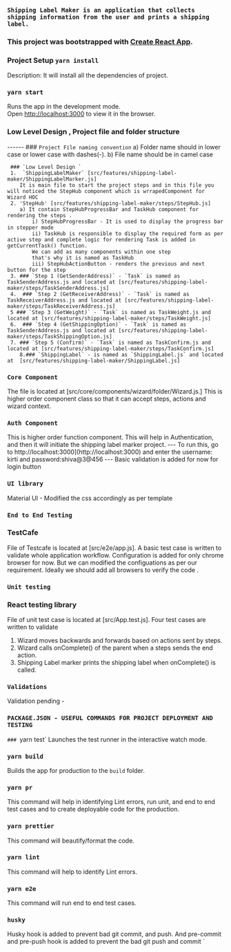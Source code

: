 ### `Shipping Label Maker is an application that collects shipping information from the user and prints a shipping label. `

### This project was bootstrapped with [Create React App](https://github.com/facebook/create-react-app).
      
### Project Setup  `yarn install`
Description: It will install all the dependencies of project.

### `yarn start`

Runs the app in the development mode.<br />
Open [http://localhost:3000](http://localhost:3000) to view it in the browser.


### Low Level Design , Project file and folder structure 
  ------ ### `Project File naming convention`
     a) Folder name should in lower case or lower case with dashes(-).
     b) File name should be in camel case
     
     ### `Low Level Design `
     1.  `ShippingLabelMaker` [src/features/shipping-label-maker/ShippingLabelMarker.js] 
        It is main file to start the project steps and in this file you will noticed the StepHub component which is wrrapedComponent for Wizard HOC 
     2. 'StepHub' [src/features/shipping-label-maker/steps/StepHub.js] 
        a) It contain StepHubProgressBar and TaskHub component for rendering the steps . 
            i) StepHubProgressBar - It is used to display the progress bar in stepper mode 
            ii) TaskHub is responsible to display the required form as per active step and complete logic for rendering Task is added in         getCurrentTask() function. 
            We can add as many components within one step 
            that's why it is named as TaskHub 
            iii) StepHubActionButton - renders the previous and next button for the step
     3. ### `Step 1 (GetSenderAddress)` - `Task` is named as TaskSenderAddress.js and located at [src/features/shipping-label-maker/steps/TaskSenderAddress.js]
     4.  ### `Step 2 (GetReceiverAddress)` - `Task` is named as TaskReceiverAddress.js and located at [src/features/shipping-label-maker/steps/TaskReceiverAddress.js]
     5 ### `Step 3 (GetWeight)` - `Task` is named as TaskWeight.js and located at [src/features/shipping-label-maker/steps/TaskWeight.js]
     6.  ### `Step 4 (GetShippingOption)` - `Task` is named as TaskSenderAddress.js and located at [src/features/shipping-label-maker/steps/TaskShippingOption.js]
     7. ### `Step 5 (Confirm)` - `Task` is named as TaskConfirm.js and located at [src/features/shipping-label-maker/steps/TaskConfirm.js]
        8.### `ShippingLabel` - is named as `ShippingLabel.js` and located at  [src/features/shipping-label-maker/ShippingLabel.js]
 
### `Core Component `
The file is located at [src/core/components/wizard/folder/Wizard.js.]
This is higher order component class so that it can accept steps, actions and wizard context.

### `Auth Component`
This is higher order function component. This will help in Authentication, and then it will initiate the shipping label marker project. --- To run this, go to http://localhost:3000](http://localhost:3000) and enter the username: kirti and password:shiva@3@456
--- Basic validation is added for now for login button 

### `UI library`
Material UI - 
 Modified the css accordingly as per template
 
### `End to End Testing`
  ### TestCafe
   File of Testcafe is located at [src/e2e/app.js]. A basic test case is written to validate whole application workflow. Configuration is added for only chrome browser for now. But we can modified the configuations as per our requirement. Ideally we should add all browsers to verify the code . 
   
### `Unit testing`
### React testing library
File of unit test case is located at [src/App.test.js]. Four test cases are written to validate 
1.	Wizard moves backwards and forwards based on actions sent by steps.
2.	Wizard calls onComplete() of the parent when a steps sends the end action.
3.	Shipping Label marker prints the shipping label when onComplete() is called.

### ` Validations  `
   Validation pending - 
   
### `PACKAGE.JSON - USEFUL COMMANDS FOR PROJECT DEPLOYMENT AND TESTING `

`### `yarn test`
Launches the test runner in the interactive watch mode.

### `yarn build`
Builds the app for production to the `build` folder.<br />

### `yarn pr`
This command will help in identifying Lint errors, run unit, and end to end test cases and to create deployable code for the production. 

### `yarn prettier`
This command will beautify/format the code. 

### `yarn lint`
This command will help to identify Lint errors.

### `yarn e2e`
This command will run end to end test cases.

### `husky`
Husky hook is added to prevent bad git commit, and push. And  pre-commit and pre-push hook is added to prevent the bad git push and commit 
`



  




